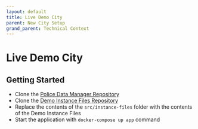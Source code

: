 ```yaml
---
layout: default
title: Live Demo City
parent: New City Setup
grand_parent: Technical Context
---
```

# Live Demo City

## Getting Started

* Clone the [Police Data Manager Repository]()
* Clone the [Demo Instance Files Repository]()
* Replace the contents of the `src/instance-files` folder with the contents of the Demo Instance Files
* Start the application with `docker-compose up app` command